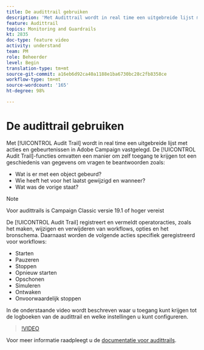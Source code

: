 ```yaml
---
title: De audittrail gebruiken
description: 'Met Audittrail wordt in real time een uitgebreide lijst met acties en gebeurtenissen in Adobe Campaign vastgelegd. '
feature: Audittrail
topics: Monitoring and Guardrails
kt: 2835
doc-type: feature video
activity: understand
team: PM
role: Beheerder
level: Begin
translation-type: tm+mt
source-git-commit: a16eb6d92ca40a1188e1ba6730bc28c2fb8358ce
workflow-type: tm+mt
source-wordcount: '165'
ht-degree: 98%

---
```



# De audittrail gebruiken

Met [!UICONTROL Audit Trail] wordt in real time een uitgebreide lijst met acties en gebeurtenissen in Adobe Campaign vastgelegd. De [!UICONTROL Audit Trail]-functies omvatten een manier om zelf toegang te krijgen tot een geschiedenis van gegevens om vragen te beantwoorden zoals:

* Wat is er met een object gebeurd?
* Wie heeft het voor het laatst gewijzigd en wanneer?
* Wat was de vorige staat?

>[!NOTE]
>
>Voor audittrails is Campaign Classic versie 19.1 of hoger vereist

De [!UICONTROL Audit Trail] registreert en vermeldt operatoracties, zoals het maken, wijzigen en verwijderen van workflows, opties en het bronschema. Daarnaast worden de volgende acties specifiek geregistreerd voor workflows:

* Starten
* Pauzeren
* Stoppen
* Opnieuw starten
* Opschonen
* Simuleren
* Ontwaken
* Onvoorwaardelijk stoppen

In de onderstaande video wordt beschreven waar u toegang kunt krijgen tot de logboeken van de audittrail en welke instellingen u kunt configureren.

>[!VIDEO](https://video.tv.adobe.com/v/27425?quality=12)

Voor meer informatie raadpleegt u de [documentatie voor audittrails](https://docs.adobe.com/content/help/nl-NL/campaign-classic/using/monitoring-campaign-classic/production-procedures/audit-trail.html).
